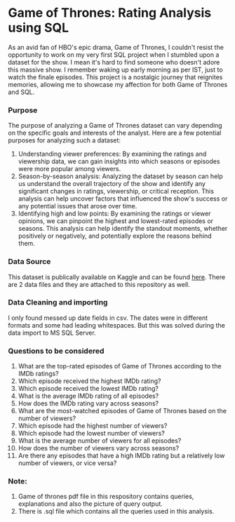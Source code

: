 # Game of Thrones: Rating Analysis using SQL
As an avid fan of HBO's epic drama, Game of Thrones, I couldn't resist the opportunity to work on my very first SQL project when I stumbled upon a dataset for the show. I mean  it's hard to find someone who doesn't adore this massive show. I remember waking up early morning as per IST, just to watch the finale episodes. This project is a nostalgic journey that reignites memories, allowing me to showcase my affection for both Game of Thrones and SQL.

### Purpose
The purpose of analyzing a Game of Thrones dataset can vary depending on the specific goals and interests of the analyst. Here are a few potential purposes for analyzing such a dataset:
1. Understanding viewer preferences: By examining the ratings and viewership data, we can gain insights into which seasons or episodes were more popular among viewers.
2. Season-by-season analysis: Analyzing the dataset by season can help us understand the overall trajectory of the show and identify any significant changes in ratings, viewership, or critical reception. This analysis can help uncover factors that influenced the show's success or any potential issues that arose over time.
3. Identifying high and low points: By examining the ratings or viewer opinions, we can pinpoint the highest and lowest-rated episodes or seasons. This analysis can help identify the standout moments, whether positively or negatively, and potentially explore the reasons behind them.

### Data Source
This dataset is publically available on Kaggle and can be found [here](https://www.kaggle.com/datasets/bcruise/game-of-thrones-episodes?select=game_of_thrones_episodes.csv).
There are 2 data files and they are attached to this repository as well.

### Data Cleaning and importing
I only found messed up date fields in csv. The dates were in different formats and some had leading whitespaces. But this was solved during the data import to MS SQL Server.

### Questions to be considered
1. What are the top-rated episodes of Game of Thrones according to the IMDb ratings?
2. Which episode received the highest IMDb rating?
3. Which episode received the lowest IMDb rating?
4. What is the average IMDb rating of all episodes?
5. How does the IMDb rating vary across seasons?
6. What are the most-watched episodes of Game of Thrones based on the number of viewers?
7. Which episode had the highest number of viewers?
8. Which episode had the lowest number of viewers?
9. What is the average number of viewers for all episodes?
10. How does the number of viewers vary across seasons?
11. Are there any episodes that have a high IMDb rating but a relatively low number of viewers, or vice versa?

### Note:
1) Game of thrones pdf file in this respository contains queries, explanations and also the picture of query output.
2) There is .sql file which contains all the queries used in this analysis.
